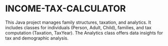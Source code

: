 # INCOME-TAX-CALCULATOR
This Java project manages family structures, taxation, and analytics. It includes classes for individuals (Person, Adult, Child), families, and tax computation (Taxation, TaxYear). The Analytics class offers data insights for tax and demographic analysis.
